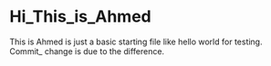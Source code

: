 # Hi_This_is_Ahmed
This is Ahmed is just a basic starting file like hello world for testing.
Commit_ change is due to the difference.
